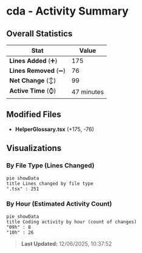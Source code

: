 # cda - Activity Summary 

## Overall Statistics

| Stat                   | Value                                                             |
| ---------------------- | ----------------------------------------------------------------- |
| **Lines Added** (➕)   | 175                                          |
| **Lines Removed** (➖) | 76                                        |
| **Net Change** (↕)    | 99                |
| **Active Time** (⌚)   | 47 minutes |


## Modified Files
- **HelperGlossary.tsx** (+175, -76)

## Visualizations

### By File Type (Lines Changed)

```mermaid
pie showData
title Lines changed by file type
".tsx" : 251
```

### By Hour (Estimated Activity Count)

```mermaid
pie showData
title Coding activity by hour (count of changes)
"09h" : 8
"10h" : 26
```


> **Last Updated:** 12/06/2025, 10:37:52